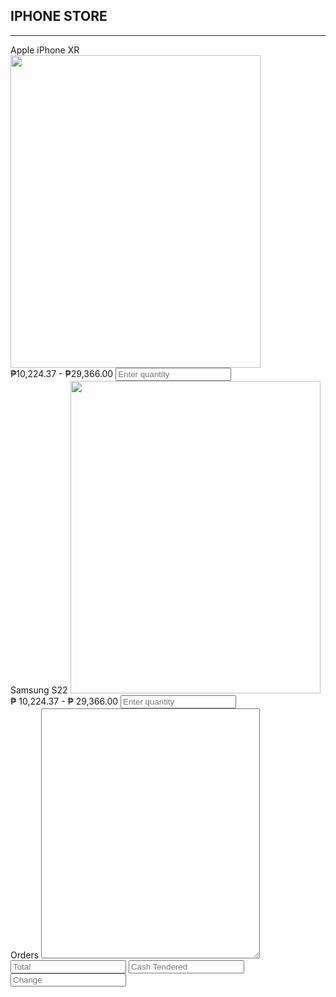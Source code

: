</head>
 <body>
<div class="container">
<div class="row">
<div class="col-12 text-center">
<h2>IPHONE STORE</h2>
<hr class="hr" />
</div>
</div>
<div class="row">
<div class="col-4 text-center">
<label id="product1"> Apple iPhone XR </label>
<img src="uploaded_c48f0ff4ab0930d1340e3fcfd3138eb4" style="width: 400px;height:500px;" class="img-thumbnail"/><br>
<label for="product1" id="price1">₱10,224.37 - ₱29,366.00</label>
<input type="number" class="form-control" id="qty1" placeholder="Enter quantity"/><br>
</div>
<div class="col-4 text-center">
<label id="product2"> Samsung S22</label>
<img src="images/s22.png" style="width: 400px;height:500px;" class="img-thumbnail"/><br>
<label for="product2" id="price2">₱ 10,224.37 - ₱ 29,366.00</label>
<input type="number" class="form-control" id="qty2" placeholder="Enter quantity"/><br>
</div>
<div class="col-4">
<label for="carts"> Orders </label<br>
<textarea class="form-control" rows="29" id="carts" cols="200" readonly style="width:350px;height: 400;font-size: 12px;"> </textarea>
<input type="text" class="form-control border-0" id="total" readonly placeholder="Total"/> <input type="number" class="form-control" id="cash" placeholder="Cash Tendered"/>
<input type="text" class="form-control border-0" id="change" readonly placeholder="Change"/>
</div>
</div>
</div>
<script src="app.js"></script>
</body>
